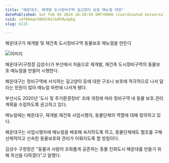 ```yaml
---
title: "해운대구, 재개발 도시정비구역 길고양이 보호 매뉴얼 마련"
datePublished: Sat Feb 03 2024 10:20:59 GMT+0000 (Coordinated Universal Time)
cuid: cm706mqx5004l0albdh9w3pbg
slug: 6115

---
```



해운대구가 재개발 및 재건축 도시정비구역 동물보호 매뉴얼을 만든다

![이미지](https://cdn.hashnode.com/res/hashnode/image/upload/v1739260224246/4e77bdc2-106f-4f90-8298-17f9aa8d8cfe.jpeg)

해운대구(구청장 김성수)가 부산에서 처음으로 재개발, 재건축 도시정비구역의 동물보호 매뉴얼을 만들어 시행한다.

해운대구는 정비구역에 서식하는 길고양이 등에 대한 구조나 보호에 적극적으로 나서 달라는 민원이 많아 매뉴얼 마련에 나서게 됐다.

부산시도 2020년 '도시 및 주거환경정비' 조례 개정에 따라 정비구역 내 동물 보호․관리 계획을 수립하도록 권고하고 있다.

매뉴얼에는 해운대구, 재개발․재건축 사업시행자, 동물단체의 역할에 대해 정의하고 있다.

해운대구는 사업시행자에 매뉴얼을 배포해 숙지하도록 하고, 동물단체에도 협조를 구해 선제적이고 신속한 동물보호와 관리가 이뤄지도록 할 방침이다.

김성수 구청장은 "동물과 사람이 조화롭게 공존하는 동물 친화도시 해운대를 만들기 위해 최선을 다하겠다"고 말했다.